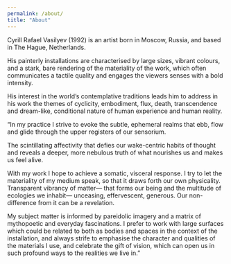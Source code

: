 ```yaml
---
permalink: /about/
title: "About"
---
```


Cyrill Rafael Vasilyev (1992) is an artist born in Moscow, Russia, and based in The Hague, Netherlands.

His painterly installations are characterised by large sizes, vibrant colours, and a stark, bare rendering of the materiality of the work, which often communicates a tactile quality and engages the viewers senses with a bold intensity.

His interest in the world’s contemplative traditions leads him to address in his work the themes of cyclicity, embodiment, flux, death, transcendence and dream-like, conditional nature of human experience and human reality.

“In my practice I strive to evoke the subtle, ephemeral realms that ebb, flow and glide through the upper registers of our sensorium.

The scintillating affectivity that defies our wake-centric habits of thought and reveals a deeper, more nebulous truth of what nourishes us and makes us feel alive.

With my work I hope to achieve a somatic, visceral response. I try to let the materiality of my medium speak, so that it draws forth our own physicality. Transparent vibrancy of matter— that forms our being and the multitude of ecologies we inhabit— unceasing, effervescent, generous. Our non-difference from it can be a revelation.

My subject matter is informed by pareidolic imagery and a matrix of mythopoetic and everyday fascinations. I prefer to work with large surfaces which could be related to both as bodies and spaces in the context of the installation, and always strife to emphasise the character and qualities of the materials I use, and celebrate the gift of vision, which can open us in such profound ways to the realities we live in.”